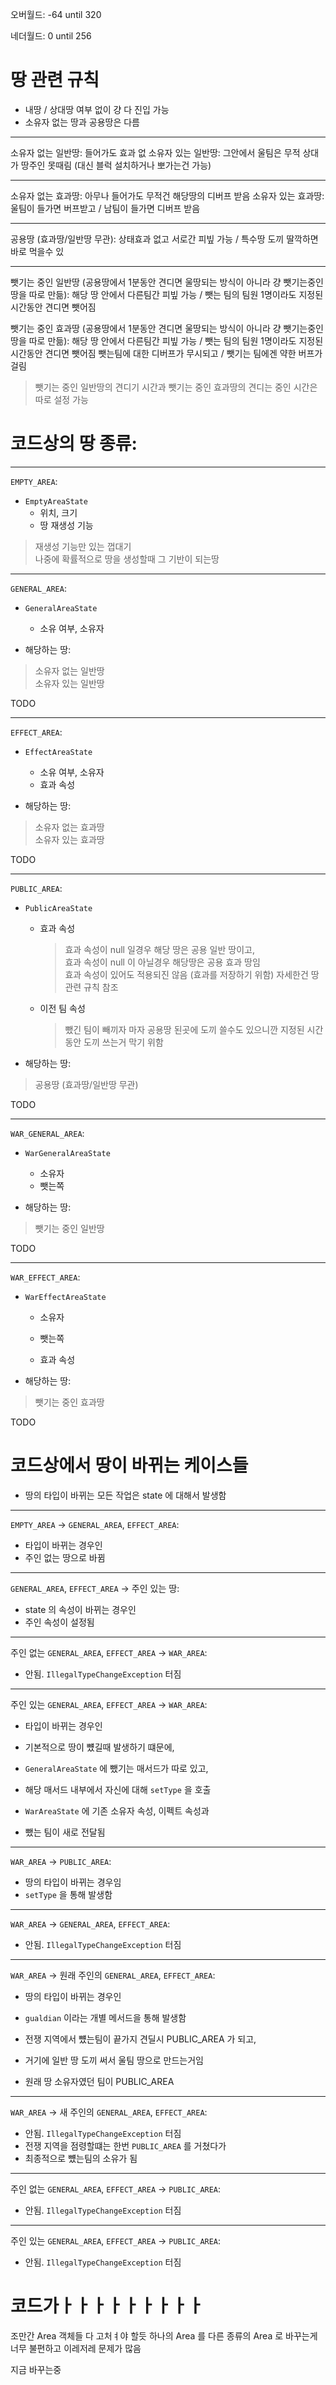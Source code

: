 오버월드:
-64 until 320

네더월드:
0 until 256


# 땅 관련 규칙

* 내땅 / 상대땅 여부 없이 걍 다 진입 가능
* 소유자 없는 땅과 공용땅은 다름

---
소유자 없는 일반땅: 들어가도 효과 없
소유자 있는 일반땅: 그안에서 울팀은 무적 상대가 땅주인 못때림
(대신 블럭 설치하거나 뽀가는건 가능)

---
소유자 없는 효과땅: 아무나 들어가도 무적건 해당땅의 디버프 받음
소유자 있는 효과땅: 울팀이 들가면 버프받고 / 남팀이 들가면 디버프 받음

---
공용땅 (효과땅/일반땅 무관): 상태효과 없고 서로간 피빞 가능 / 특수땅 도끼 딸깍하면 바로 먹을수 있

---
뺏기는 중인 일반땅
(공용땅에서 1분동안 견디면 울땅되는 방식이 아니라 걍 뺏기는중인 땅을 따로 만듦):
해당 땅 안에서 다른팀간 피빞 가능 / 뺏는 팀의 팀원 1명이라도 지정된 시간동안 견디면 뺏어짐

뺏기는 중인 효과땅
(공용땅에서 1분동안 견디면 울땅되는 방식이 아니라 걍 뺏기는중인 땅을 따로 만듦):
해당 땅 안에서 다른팀간 피빞 가능 / 뺏는 팀의 팀원 1명이라도 지정된 시간동안 견디면 뺏어짐
뺏는팀에 대한 디버프가 무시되고 / 뺏기는 팀에겐 약한 버프가 걸림

> 뺏기는 중인 일반땅의 견디기 시간과 뺏기는 중인 효과땅의 견디는 중인 시간은 따로 설정 가능



# 코드상의 땅 종류:

---
`EMPTY_AREA`:
* `EmptyAreaState`
  * 위치, 크기
  * 땅 재생성 기능

> 재생성 기능만 있는 껍대기   
> 나중에 확률적으로 땅을 생성할때 그 기반이 되는땅



---
`GENERAL_AREA`:
* `GeneralAreaState`
  * 소유 여부, 소유자

* 해당하는 땅:
> 소유자 없는 일반땅   
> 소유자 있는 일반땅   

TODO

---
`EFFECT_AREA`:
* `EffectAreaState`
  * 소유 여부, 소유자
  * 효과 속성

* 해당하는 땅:
> 소유자 없는 효과땅   
> 소유자 있는 효과땅   

TODO

---
`PUBLIC_AREA`:
* `PublicAreaState`
  * 효과 속성
    >   효과 속성이 null 일경우 해당 땅은 공용 일반 땅이고,   
        효과 속성이 null 이 아닐경우 해당땅은 공용 효과 땅임   
        효과 속성이 있어도 적용되진 않음 (효과를 저장하기 위함)
        자세한건 땅 관련 규칙 참조   
  * 이전 팀 속성
    >   뺐긴 팀이 빼끼자 마자 공용땅 된곳에 도끼 쓸수도 있으니깐
    >   지정된 시간동안 도끼 쓰는거 막기 위함

* 해당하는 땅:
> 공용땅 (효과땅/일반땅 무관)

TODO

---
`WAR_GENERAL_AREA`:
* `WarGeneralAreaState`
  * 소유자
  * 뺏는쪽

* 해당하는 땅:
> 뺏기는 중인 일반땅

TODO

---
`WAR_EFFECT_AREA`:
* `WarEffectAreaState`
  * 소유자
  * 뺏는쪽

  * 효과 속성

* 해당하는 땅:
> 뺏기는 중인 효과땅

TODO



# 코드상에서 땅이 바뀌는 케이스들
* 땅의 타입이 바뀌는 모든 작업은 state 에 대해서 발생함

---
`EMPTY_AREA` -> `GENERAL_AREA`, `EFFECT_AREA`:
* 타입이 바뀌는 경우인
* 주인 없는 땅으로 바뀜

---
`GENERAL_AREA`, `EFFECT_AREA` -> 주인 있는 땅:
* state 의 속성이 바뀌는 경우인
* 주인 속성이 설정됨



---
주인 없는 `GENERAL_AREA`, `EFFECT_AREA` -> `WAR_AREA`:
* 안됨. `IllegalTypeChangeException` 터짐

---
주인 있는 `GENERAL_AREA`, `EFFECT_AREA` -> `WAR_AREA`:
* 타입이 바뀌는 경우인

* 기본적으로 땅이 뻈길때 발생하기 떄문에,
* `GeneralAreaState` 에 뺐기는 매서드가 따로 있고,
* 해당 매서드 내부에서 자신에 대해 `setType` 을 호출

* `WarAreaState` 에 기존 소유자 속성, 이펙트 속성과 
* 뺐는 팀이 새로 전달됨



---
`WAR_AREA` -> `PUBLIC_AREA`:
* 땅의 타입이 바뀌는 경우임
* `setType` 을 통해 발생함



---
`WAR_AREA` -> `GENERAL_AREA`, `EFFECT_AREA`:
* 안됨. `IllegalTypeChangeException` 터짐

---
`WAR_AREA` -> 원래 주인의 `GENERAL_AREA`, `EFFECT_AREA`:
* 땅의 타입이 바뀌는 경우인

* `gualdian` 이라는 개별 메서드을 통해 발생함
* 전쟁 지역에서 뻈는팀이 끝가지 견딜시 PUBLIC_AREA 가 되고,
* 거기에 일반 땅 도끼 써서 울팀 땅으로 만드는거임
* 원래 땅 소유자였던 팀이 PUBLIC_AREA

---
`WAR_AREA` -> 새 주인의 `GENERAL_AREA`, `EFFECT_AREA`:
* 안됨. `IllegalTypeChangeException` 터짐
* 전쟁 지역을 점령할떄는 한번 `PUBLIC_AREA` 를 거쳤다가
* 최종적으로 뻈는팀의 소유가 됨



---
주인 없는 `GENERAL_AREA`, `EFFECT_AREA` -> `PUBLIC_AREA`:
* 안됨. `IllegalTypeChangeException` 터짐

---
주인 있는 `GENERAL_AREA`, `EFFECT_AREA` -> `PUBLIC_AREA`:
* 안됨. `IllegalTypeChangeException` 터짐



# 코드가ㅏㅏㅏㅏㅏㅏㅏㅏㅏ
조만간 Area 객체들 다 고처ㅕ야 할듯
하나의 Area 를 다른 종류의 Area 로 바꾸는게
너무 불편하고 이레저레 문제가 많음

지금 바꾸는중